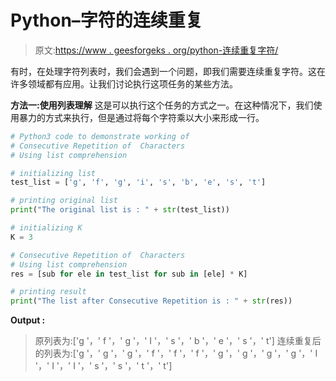 # Python–字符的连续重复

> 原文:[https://www . geesforgeks . org/python-连续重复字符/](https://www.geeksforgeeks.org/python-consecutive-repetition-of-characters/)

有时，在处理字符列表时，我们会遇到一个问题，即我们需要连续重复字符。这在许多领域都有应用。让我们讨论执行这项任务的某些方法。

**方法一:使用列表理解**
这是可以执行这个任务的方式之一。在这种情况下，我们使用暴力的方式来执行，但是通过将每个字符乘以大小来形成一行。

```py
# Python3 code to demonstrate working of 
# Consecutive Repetition of  Characters
# Using list comprehension

# initializing list
test_list = ['g', 'f', 'g', 'i', 's', 'b', 'e', 's', 't']

# printing original list
print("The original list is : " + str(test_list))

# initializing K 
K = 3

# Consecutive Repetition of  Characters
# Using list comprehension
res = [sub for ele in test_list for sub in [ele] * K]

# printing result 
print("The list after Consecutive Repetition is : " + str(res)) 
```

**Output :**

> 原列表为:['g '，' f '，' g '，' I '，' s '，' b '，' e '，' s '，' t']
> 连续重复后的列表为:['g '，' g '，' g '，' f '，' f '，' f '，' g '，' g '，' g '，' g '，' I '，' I '，' I '，' s '，' s '，' t '，' t']
